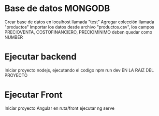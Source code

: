 # Base de datos MONGODB
Crear base de datos en localhost llamada "test"
Agregar colección llamada "productos"
Importar los datos desde archivo "productos.csv", los campos PRECIOVENTA, COSTOFINANCIERO, PRECIOMINIMO deben quedar como NUMBER

# Ejecutar backend
Iniciar proyecto nodejs, ejecutando el codigo npm run dev EN LA RAIZ DEL PROYECTO

# Ejecutar Front
Iniciar proyecto Angular en ruta/front ejecutar ng serve
